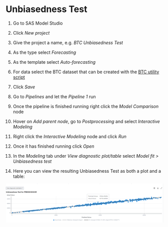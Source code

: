 # Unbiasedness Test

1. Go to SAS Model Studio

2. Click _New project_

3. Give the project a name, e.g. _BTC Unbiasedness Test_

4. As the type select _Forecasting_

5. As the template select _Auto-forecasting_

6. For data select the BTC dataset that can be created with the [BTC utility script](../utility/getBitcoinPrice.sas)

7. Click _Save_

8. Go to _Pipelines_ and let the _Pipeline 1_ run

9. Once the pipeline is finished running right click the _Model Comparison_ node

10. Hover on _Add parent node_, go to _Postprocessing_ and select _Interactive Modeling_

11. Right click the _Interactive Modeling_ node and click _Run_

12. Once it has finished running click _Open_

13. In the _Modeling_ tab under _View diagnostic plot/table_ select _Model fit > Unbiasedness test_

14. Here you can view the resulting Unbiasedness Test as both a plot and a table:

![Forecasting Unbiasedness Test](./Forecasting-Unbiasedness-Test.png)
